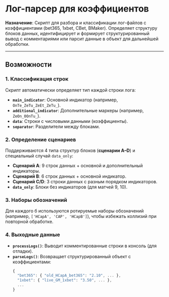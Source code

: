 # Лог-парсер для коэффициентов

**Назначение**: Скрипт для разбора и классификации лог-файлов с коэффициентами (bet365, 1xbet, CBet, BMaker). Определяет структуру блоков данных, идентифицирует и формирует структурированный вывод с комментариями или парсит данные в объект для дальнейшей обработки.

---

## Возможности

### 1. Классификация строк
Скрипт автоматически определяет тип каждой строки лога:
- **`main_indicator`**: Основной индикатор (например, `OnTe_ZeTu_ZeEt_ZeTu_`).
- **`additional_indicator`**: Дополнительные маркеры (например, `ZeOn_0OnTu_`).
- **`data`**: Строки с числовыми данными (коэффициенты).
- **`separator`**: Разделители между блоками.

### 2. Определение сценариев
Поддерживаются 4 типа структур блоков (**сценарии A–D**) и специальный случай `data_only`:
- **Сценарий A**: 9 строк данных + основной и дополнительный индикаторы.
- **Сценарий B**: 6 строк данных + основной индикатор.
- **Сценарий C/D**: 3 строки данных с разным порядком индикаторов.
- **`data_only`**: Блоки без индикаторов (для матчей 9, 10).

### 3. Наборы обозначений
Для каждого б используются ротируемые наборы обозначений (например, `['HCapA', 'CAP', 'HCapB']`), чтобы избежать коллизий при повторной обработке.

### 4. Выходные данные
- **`processLogs()`**: Выводит комментированные строки в консоль (для отладки).
- **`parseLogs()`**: Возвращает структурированный объект с коэффициентами:
  ```js
  {
    "bet365": { "old_HCapA_bet365": "2.10", ... },
    "1xbet": { "live_GM_1xbet": "3.50", ... },
    ...
  }
